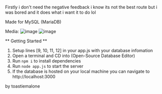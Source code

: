 Firstly i don't need the negative feedback i know its not the best route but i was bored and it does what i want it to do lol

Made for MySQL (MariaDB)


Media:
![image](https://github.com/HarryAimbotter/Open-Source-Database-Editor/assets/46291138/bd52aa81-b189-47a9-b173-bd7d25b65824)
![image](https://github.com/HarryAimbotter/Open-Source-Database-Editor/assets/46291138/436076cc-43e9-4263-ae97-022231c0d033)




** Getting Started **
1. Setup lines [9, 10, 11, 12] in your app.js with your database infomation
2. Open a terminal and CD into (Open-Source Database Editor)
3. Run `npm i` to install dependencies
4. Run `node app.js` to start the server
5. If the database is hosted on your local machine you can navigate to http://localhost:3000


by toastiemalone
